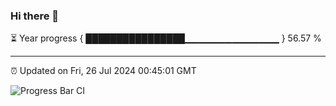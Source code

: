 ### Hi there 👋

⏳ Year progress { ████████████████▁▁▁▁▁▁▁▁▁▁▁▁▁▁ } 56.57 %

---

⏰ Updated on Fri, 26 Jul 2024 00:45:01 GMT

![Progress Bar CI](https://github.com/code-lakshay/GitHub-Actions-Demo/workflows/Progress%20Bar%20CI/badge.svg)
